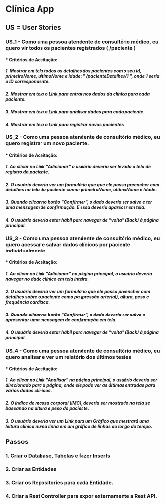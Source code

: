 # Clínica App
## US = User Stories
### US_1 - Como uma pessoa atendente de consultório médico, eu quero vir todos os pacientes registrados ( /paciente )
#### * Critérios de Aceitação:
##### 1. Mostrar em tela todos os detalhes dos pacientes com o seu id, primeiroNome, ultimoNome e idade: " /pacienteDetalhes/1 ", onde 1 seria o ID correspondente.
##### 2. Mostrar em tela o Link para entrar nos dados da clínica para cada paciente.
##### 3. Mostrar em tela o Link para analisar dados para cada paciente.
##### 4. Mostrar em tela o Link para registrar novos pacientes.
### US_2 - Como uma pessoa atendente de consultório médico, eu quero registrar um novo paciente.
#### * Critérios de Aceitação:
##### 1. Ao clicar no Link "Adicionar" o usuário deveria ser levado a tela de registro do paciente.
##### 2. O usuário deveria ver um formulário que que ele possa preencher com detalhes na tela do paciente como: primeiroNome, ultimoNome e idade.
##### 3. Quando clicar no botão "Confirmar", o dado deveria ser salvo e ter uma mensagem de confirmação. E essa deveria aparecer em tela.
##### 4. O usuário deveria estar hábil para navegar de "volta" (Back) à página principal.
### US_3 - Como uma pessoa atendente de consultório médico, eu quero acessar e salvar dados clínicos por paciente individualmente
#### * Critérios de Aceitação:
##### 1. Ao clicar no Link "Adicionar" na página principal, o usuário deveria navegar no dado clínico em tela inteira.
##### 2. O usuário deveria ver um formulário que ele possa preencher com detalhes sobre o paciente como pa (pressão arterial), altura, peso e frequência cardíaca.
##### 3. Quando clicar no botão "Confirmar", o dado deveria ser salvo e apresentar uma mensagem de confirmação em tela.
##### 4. O usuário deveria estar hábil para navegar de "volta" (Back) à página principal.
### US_4 - Como uma pessoa atendente de consultório médico, eu quero analisar e ver um relatório dos últimos testes
#### * Critérios de Aceitação:
##### 1. Ao clicar no Link "Analisar" na página principal, o usuário deveria ser direcionado para a página, onde ele pode ver as últimas entradas para vários dados clínicos.
##### 2. O índice de massa corporal (IMC), deveria ser mostrado na tela se baseando na altura e peso do paciente.
##### 3. O usuário deveria ver um Link para um Gráfico que mostrará uma leitura clínica numa linha em um gráfico de linhas ao longo do tempo.
## Passos
### 1. Criar o Database, Tabelas e fazer Inserts
### 2. Criar as Entidades
### 3. Criar os Repositories para cada Entidade.
### 4. Criar a Rest Controller para expor externamente a Rest API.
